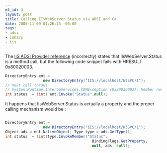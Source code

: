 ```yaml
--- 
mt_id: 3
layout: post
title: Calling IIsWebServer.Status via ADSI and C#
date: 2005-11-09 01:26:25 -05:00
tags:
- adsi
- csharp
- iis
---
```

The <a href="http://msdn.microsoft.com/library/default.asp?url=/library/en-us/iissdk/html/1103907a-56ab-4b8d-84b6-5a73bd8532ef.asp">IIS ADSI Provider reference</a> (incorrectly) states that IIsWebServer.Status is a method call, but the following code snippet fails with HRESULT 0x80020003.

```csharp
DirectoryEntry ent = 
                 new DirectoryEntry("IIS://localhost/W3SVC/1");
// next call throws 
// System.Runtime.InteropServices.COMException (0x80020003): Member not found.
int status  = (int) ent.Invoke("Status",null);

```
 
It happens that IIsWebServer.Status is actually a property and the proper calling mechanism would be :

```csharp

DirectoryEntry ent = 
                 new DirectoryEntry("IIS://localhost/W3SVC/1");
Object ads = ent.NativeObject; Type type = ads.GetType();
int status  = (int)type.InvokeMember("Status", 
                                       BindingFlags.GetProperty,
                                       null, ads, null); 

``` 

